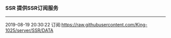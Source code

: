 ### SSR 提供SSR订阅服务
---
2019-08-19 20:30:22 订阅:https://raw.githubusercontent.com/King-1025/server/SSR/DATA
